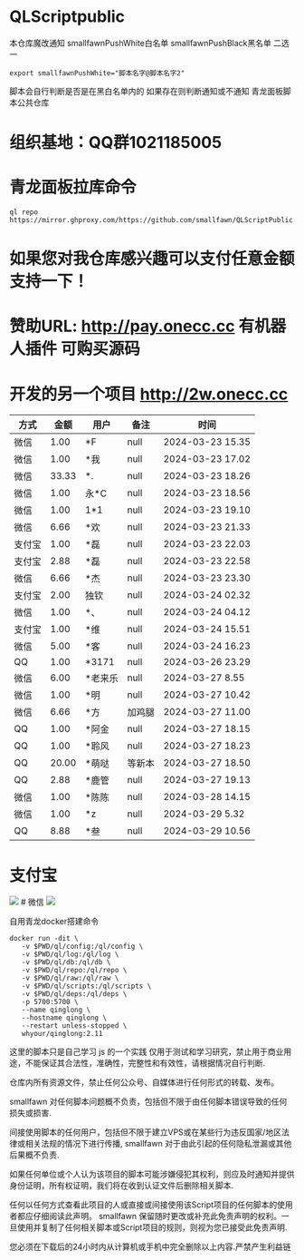 # QLScriptpublic
本仓库魔改通知  smallfawnPushWhite白名单 smallfawnPushBlack黑名单 二选一
``````
export smallfawnPushWhite="脚本名字@脚本名字2"
``````
脚本会自行判断是否是在黑白名单内的 如果存在则判断通知或不通知 
青龙面板脚本公共仓库
# 组织基地：QQ群1021185005
# 青龙面板拉库命令
``````
ql repo https://mirror.ghproxy.com/https://github.com/smallfawn/QLScriptPublic.git
``````
# 如果您对我仓库感兴趣可以支付任意金额支持一下！
# 赞助URL: http://pay.onecc.cc 有机器人插件 可购买源码
# 开发的另一个项目 http://2w.onecc.cc 
| 方式 | 金额 | 用户 | 备注 | 时间 |
| --- | ---  | --- | --- | --- |
| 微信 | 1.00 | *F | null | 2024-03-23 15.35 |
| 微信 | 1.00 | *我 | null | 2024-03-23 17.02 |
| 微信 | 33.33 | *. | null | 2024-03-23 18.26 |
| 微信 | 1.00 | 永*C | null | 2024-03-23 18.56 |
| 微信 | 1.00 | 1*1 | null | 2024-03-23 19.10 |
| 微信 | 6.66 | *欢 | null | 2024-03-23 21.33 |
| 支付宝 | 1.00 | *磊 | null | 2024-03-23 22.03 |
| 支付宝 | 2.88 | *磊 | null | 2024-03-23 22.58 |
| 微信 | 6.66 | *杰 | null | 2024-03-23 23.30 |
| 支付宝 | 2.00 | 独钦 | null | 2024-03-24 02.32 |
| 微信 | 1.00 | *、 | null | 2024-03-24 04.12 |
| 支付宝 | 1.00 | *维 | null | 2024-03-24 15.51 |
| 微信 | 5.00 | *客 | null | 2024-03-24 16.23 |
| QQ | 1.00 | *3171 | null | 2024-03-26 23.29 |
| 微信 | 6.00 | *老来乐 | null | 2024-03-27 8.55 |
| 微信 | 1.00 | *明 | null | 2024-03-27 10.42 |
| 微信 | 6.66 | *方 | 加鸡腿 | 2024-03-27 11.00 |
| QQ | 1.00 | *阿金 | null | 2024-03-27 18.15 |
| QQ | 1.00 | *聆风 | null | 2024-03-27 18.23 |
| QQ | 20.00 | *萌哒 | 等新本 | 2024-03-27 18.50 |
| QQ | 2.88 | *鹿管 | null | 2024-03-27 19.13 |
| 微信 | 1.00 | *陈陈 | null | 2024-03-28 14.15 |
| 微信 | 1.00 | *z | null | 2024-03-29 5.32 |
| QQ | 8.88 | *叁 | null | 2024-03-29 10.56 |
# 支付宝
<img src="https://mirror.ghproxy.com/https://raw.githubusercontent.com/smallfawn/Note/main/Images/clzfb.png">
# 微信
<img src="https://mirror.ghproxy.com/https://raw.githubusercontent.com/smallfawn/Note/main/Images/clwx.png">

自用青龙docker搭建命令
``````
docker run -dit \
   -v $PWD/ql/config:/ql/config \
   -v $PWD/ql/log:/ql/log \
   -v $PWD/ql/db:/ql/db \
   -v $PWD/ql/repo:/ql/repo \
   -v $PWD/ql/raw:/ql/raw \
   -v $PWD/ql/scripts:/ql/scripts \
   -v $PWD/ql/deps:/ql/deps \
   -p 5700:5700 \
   --name qinglong \
   --hostname qinglong \
   --restart unless-stopped \
   whyour/qinglong:2.11
``````
这里的脚本只是自己学习 js 的一个实践 仅用于测试和学习研究，禁止用于商业用途，不能保证其合法性，准确性，完整性和有效性，请根据情况自行判断.

仓库内所有资源文件，禁止任何公众号、自媒体进行任何形式的转载、发布。

smallfawn 对任何脚本问题概不负责，包括但不限于由任何脚本错误导致的任何损失或损害.

间接使用脚本的任何用户，包括但不限于建立VPS或在某些行为违反国家/地区法律或相关法规的情况下进行传播, smallfawn 对于由此引起的任何隐私泄漏或其他后果概不负责.

如果任何单位或个人认为该项目的脚本可能涉嫌侵犯其权利，则应及时通知并提供身份证明，所有权证明，我们将在收到认证文件后删除相关脚本.

任何以任何方式查看此项目的人或直接或间接使用该Script项目的任何脚本的使用者都应仔细阅读此声明。 smallfawn 保留随时更改或补充此免责声明的权利。一旦使用并复制了任何相关脚本或Script项目的规则，则视为您已接受此免责声明.

您必须在下载后的24小时内从计算机或手机中完全删除以上内容.严禁产生利益链

